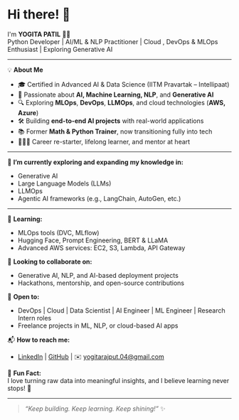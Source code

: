 # Hi there! 👋

I'm **YOGITA PATIL** 👩‍💻  
 Python Developer | AI/ML & NLP Practitioner | Cloud , DevOps & MLOps Enthusiast | Exploring Generative AI

---

💡 **About Me**  
- 🎓 Certified in Advanced AI & Data Science (IITM Pravartak – Intellipaat)  
- 🧠 Passionate about **AI, Machine Learning, NLP**, and **Generative AI**  
- 🔍 Exploring **MLOps**, **DevOps**, **LLMOps**, and cloud technologies (**AWS, Azure**)  
- 🛠️ Building **end-to-end AI projects** with real-world applications  
- 📚 Former **Math & Python Trainer**, now transitioning fully into tech  
- 👩‍👧‍👦 Career re-starter, lifelong learner, and mentor at heart

---

🚀 **I’m currently exploring and expanding my knowledge in:**  
- Generative AI  
- Large Language Models (LLMs)  
- LLMOps  
- Agentic AI frameworks (e.g., LangChain, AutoGen, etc.)

---

🌱 **Learning:**  
- MLOps tools (DVC, MLflow)  
- Hugging Face, Prompt Engineering, BERT & LLaMA  
- Advanced AWS services: EC2, S3, Lambda, API Gateway

🤝 **Looking to collaborate on:**  
- Generative AI, NLP, and AI-based deployment projects  
- Hackathons, mentorship, and open-source contributions

💼 **Open to:**  
- DevOps | Cloud | Data Scientist | AI Engineer | ML Engineer | Research Intern roles  
- Freelance projects in ML, NLP, or cloud-based AI apps

📬 **How to reach me:**  
- [LinkedIn](https://www.linkedin.com/in/yogita-patil-63468319/) | [GitHub](https://github.com/YogitaPatil5) | ✉️ yogitarajput.04@gmail.com

🎯 **Fun Fact:**  
I love turning raw data into meaningful insights, and I believe learning never stops! 🌟

---

> *“Keep building. Keep learning. Keep shining!”* ✨

